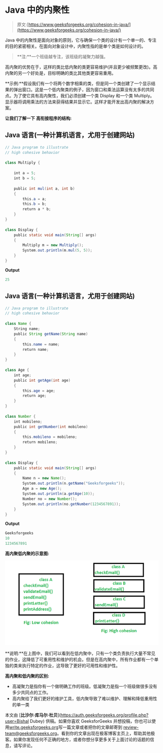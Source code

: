 # Java 中的内聚性

> 原文:[https://www.geeksforgeeks.org/cohesion-in-java/](https://www.geeksforgeeks.org/cohesion-in-java/)

Java 中的内聚性是面向对象的原则，它与确保一个类的设计有一个单一的、专注的目的紧密相关。在面向对象设计中，内聚性指的是单个类是如何设计的。

> **注:**一个班级越专注，该班级的凝聚力越强。

高内聚的优势在于，这样的类比低内聚的类更容易维护(并且更少被频繁更改)。高内聚的另一个好处是，目标明确的类比其他类更容易重用。

**示例:**假设我们有一个将两个数字相乘的类，但是同一个类创建了一个显示结果的弹出窗口。这是一个低内聚类的例子，因为窗口和乘法运算没有太多的共同点。为了使它具有高内聚性，我们必须创建一个类 Display 和一个类 Multiply。显示器将调用乘法的方法来获得结果并显示它。这样才能开发出高内聚的解决方案。

**让我们了解一下** **高衔接程序的结构:**

## Java 语言(一种计算机语言，尤用于创建网站)

```java
// Java program to illustrate
// high cohesive behavior

class Multiply {

    int a = 5;
    int b = 5;

    public int mul(int a, int b)
    {
        this.a = a;
        this.b = b;
        return a * b;
    }
}

class Display {
    public static void main(String[] args)
    {
        Multiply m = new Multiply();
        System.out.println(m.mul(5, 5));
    }
}
```

**Output**

```java
25
```

## Java 语言(一种计算机语言，尤用于创建网站)

```java
// Java program to illustrate
// high cohesive behavior

class Name {
    String name;
    public String getName(String name)
    {
        this.name = name;
        return name;
    }
}

class Age {
    int age;
    public int getAge(int age)
    {
        this.age = age;
        return age;
    }
}

class Number {
    int mobileno;
    public int getNumber(int mobileno)
    {
        this.mobileno = mobileno;
        return mobileno;
    }
}

class Display {
    public static void main(String[] args)
    {
        Name n = new Name();
        System.out.println(n.getName("Geeksforgeeks"));
        Age a = new Age();
        System.out.println(a.getAge(10));
        Number no = new Number();
        System.out.println(no.getNumber(1234567891));
    }
}
```

**Output**

```java
Geeksforgeeks
10
1234567891
```

**高内聚低内聚的示意图:**

![Cohesion in Java](img/c9a735f32f4e7d0a17284ee388b8fc8b.png)

**说明:**在上图中，我们可以看到在低内聚中，只有一个类负责执行大量不常见的作业，这降低了可重用性和维护的机会。但是在高内聚中，所有作业都有一个单独的类来执行特定的作业，这导致了更好的可用性和维护性。

**高内聚和低内聚的区别:**

*   高凝聚力是指你有一个做明确工作的班级。低凝聚力是指一个班级做很多没有多少共同点的工作。
*   高内聚给了我们更好的维护工具，低内聚导致了难以维护、理解和降低重用性的单一类

本文由 [**比沙尔·库马尔·杜贝**](https://auth.geeksforgeeks.org/profile.php?user=Bishal Dubey) 供稿。如果你喜欢 GeeksforGeeks 并想投稿，你也可以使用[write.geeksforgeeks.org](http://www.write.geeksforgeeks.org)写一篇文章或者把你的文章邮寄到 review-team@geeksforgeeks.org。看到你的文章出现在极客博客主页上，帮助其他极客。如果你发现任何不正确的地方，或者你想分享更多关于上面讨论的话题的信息，请写评论。